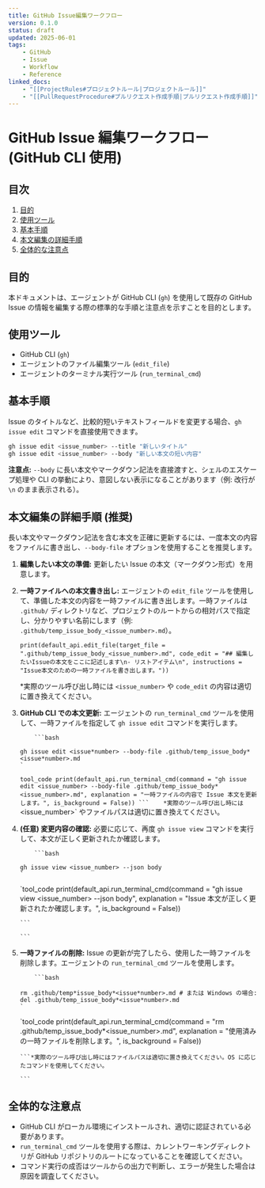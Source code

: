 ```yaml
---
title: GitHub Issue編集ワークフロー
version: 0.1.0
status: draft
updated: 2025-06-01
tags:
    - GitHub
    - Issue
    - Workflow
    - Reference
linked_docs:
    - "[[ProjectRules#プロジェクトルール|プロジェクトルール]]"
    - "[[PullRequestProcedure#プルリクエスト作成手順|プルリクエスト作成手順]]"
---
```


# GitHub Issue 編集ワークフロー (GitHub CLI 使用)

## 目次

1. [目的](#目的)
2. [使用ツール](#使用ツール)
3. [基本手順](#基本手順)
4. [本文編集の詳細手順](#本文編集の詳細手順-推奨)
5. [全体的な注意点](#全体的な注意点)

## 目的

本ドキュメントは、エージェントが GitHub CLI (`gh`) を使用して既存の GitHub Issue の情報を編集する際の標準的な手順と注意点を示すことを目的とします。

## 使用ツール

-   GitHub CLI (`gh`)
-   エージェントのファイル編集ツール (`edit_file`)
-   エージェントのターミナル実行ツール (`run_terminal_cmd`)

## 基本手順

Issue のタイトルなど、比較的短いテキストフィールドを変更する場合、`gh issue edit` コマンドを直接使用できます。

```bash
gh issue edit <issue_number> --title "新しいタイトル"
gh issue edit <issue_number> --body "新しい本文の短い内容"
```

**注意点:** `--body` に長い本文やマークダウン記法を直接渡すと、シェルのエスケープ処理や CLI の挙動により、意図しない表示になることがあります（例: 改行が `\n` のまま表示される）。

## 本文編集の詳細手順 (推奨)

長い本文やマークダウン記法を含む本文を正確に更新するには、一度本文の内容をファイルに書き出し、`--body-file` オプションを使用することを推奨します。

1.  **編集したい本文の準備:**
    更新したい Issue の本文（マークダウン形式）を用意します。

2.  **一時ファイルへの本文書き出し:**
    エージェントの `edit_file` ツールを使用して、準備した本文の内容を一時ファイルに書き出します。一時ファイルは `.github/` ディレクトリなど、プロジェクトのルートからの相対パスで指定し、分かりやすい名前にします（例: `.github/temp_issue_body_<issue_number>.md`）。

    ```tool_code
    print(default_api.edit_file(target_file = ".github/temp_issue_body_<issue_number>.md", code_edit = "## 編集したいIssueの本文をここに記述します\n- リストアイテム\n", instructions = "Issue本文のための一時ファイルを書き出します。"))
    ```

    \*実際のツール呼び出し時には `<issue_number>` や `code_edit` の内容は適切に置き換えてください。

3.  **GitHub CLI での本文更新:**
    エージェントの `run_terminal_cmd` ツールを使用して、一時ファイルを指定して `gh issue edit` コマンドを実行します。

            ```bash

        gh issue edit <issue*number> --body-file .github/temp_issue_body*<issue*number>.md
        `

    ` tool_code
print(default_api.run_terminal_cmd(command = "gh issue edit <issue_number> --body-file .github/temp_issue_body*<issue_number>.md", explanation = "一時ファイルの内容で Issue 本文を更新します。", is_background = False))
```    *実際のツール呼び出し時には `<issue_number>` やファイルパスは適切に置き換えてください。

4.  **(任意) 変更内容の確認:**
    必要に応じて、再度 `gh issue view` コマンドを実行して、本文が正しく更新されたか確認します。

            ```bash

        gh issue view <issue_number> --json body
        `

    `tool_code
    print(default_api.run_terminal_cmd(command = "gh issue view <issue_number> --json body", explanation = "Issue 本文が正しく更新されたか確認します。", is_background = False))

        ```

        ```

5.  **一時ファイルの削除:**
    Issue の更新が完了したら、使用した一時ファイルを削除します。エージェントの `run_terminal_cmd` ツールを使用します。

            ```bash

        rm .github/temp*issue_body*<issue*number>.md # または Windows の場合:
        del .github/temp_issue_body*<issue*number>.md
        `

    `tool_code
    print(default_api.run_terminal_cmd(command = "rm .github/temp_issue_body\*<issue_number>.md", explanation = "使用済みの一時ファイルを削除します。", is_background = False))

        ```*実際のツール呼び出し時にはファイルパスは適切に置き換えてください。OS に応じたコマンドを使用してください。

        ```

## 全体的な注意点

-   GitHub CLI がローカル環境にインストールされ、適切に認証されている必要があります。
-   `run_terminal_cmd` ツールを使用する際は、カレントワーキングディレクトリが GitHub リポジトリのルートになっていることを確認してください。
-   コマンド実行の成否はツールからの出力で判断し、エラーが発生した場合は原因を調査してください。
